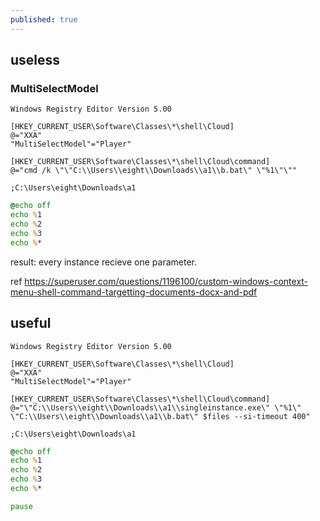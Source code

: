 ```yaml
---
published: true
---
```

## useless

### MultiSelectModel

```reg
Windows Registry Editor Version 5.00

[HKEY_CURRENT_USER\Software\Classes\*\shell\Cloud]
@="XXA"
"MultiSelectModel"="Player"

[HKEY_CURRENT_USER\Software\Classes\*\shell\Cloud\command]
@="cmd /k \"\"C:\\Users\\eight\\Downloads\\a1\\b.bat\" \"%1\"\""

;C:\Users\eight\Downloads\a1
```

```bat
@echo off
echo %1 
echo %2 
echo %3
echo %*
```

result:
every instance recieve one parameter.

ref
https://superuser.com/questions/1196100/custom-windows-context-menu-shell-command-targetting-documents-docx-and-pdf

## useful

```reg
Windows Registry Editor Version 5.00

[HKEY_CURRENT_USER\Software\Classes\*\shell\Cloud]
@="XXA"
"MultiSelectModel"="Player"

[HKEY_CURRENT_USER\Software\Classes\*\shell\Cloud\command]
@="\"C:\\Users\\eight\\Downloads\\a1\\singleinstance.exe\" \"%1\" \"C:\\Users\\eight\\Downloads\\a1\\b.bat\" $files --si-timeout 400"

;C:\Users\eight\Downloads\a1
```

```bat
@echo off
echo %1 
echo %2 
echo %3
echo %*

pause
```